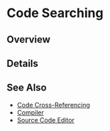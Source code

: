 Code Searching
==============

## Overview




## Details




## See Also
* [Code Cross-Referencing](Code_Cross-Referencing.md)
* [Compiler](Compiler.md)
* [Source Code Editor](Source_Code_Editor.md)
